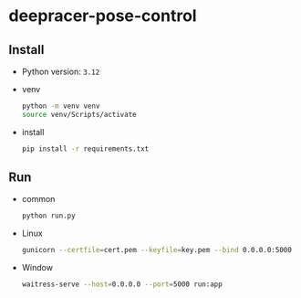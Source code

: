 # deepracer-pose-control

## Install

- Python version: `3.12`
- venv
    ```bash
    python -m venv venv
    source venv/Scripts/activate
    ```

- install
    ```bash
    pip install -r requirements.txt
    ```

## Run

- common
    ```bash
    python run.py
    ```

- Linux
    ```bash
    gunicorn --certfile=cert.pem --keyfile=key.pem --bind 0.0.0.0:5000 --worker-class=gevent --threads 4 run:app
    ```

- Window
    ```bash
    waitress-serve --host=0.0.0.0 --port=5000 run:app
    ```